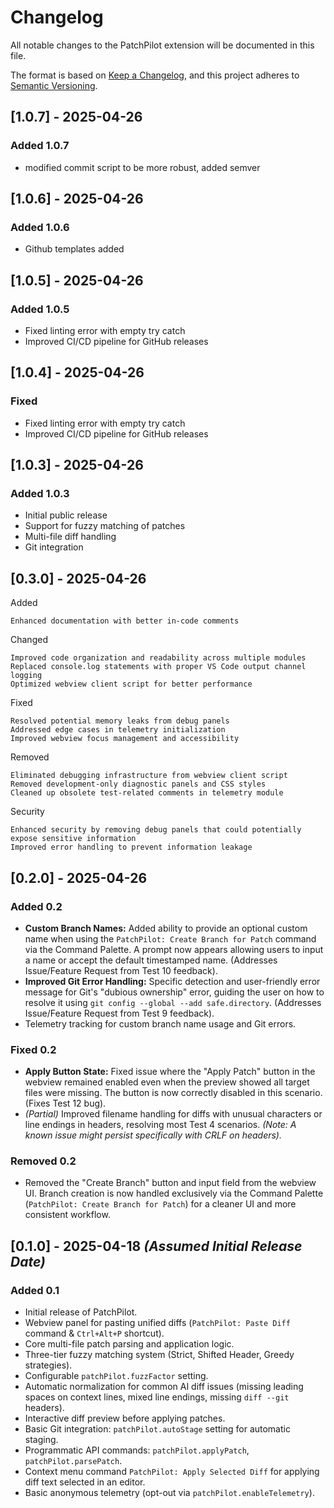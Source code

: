 # Changelog

All notable changes to the PatchPilot extension will be documented in this file.

The format is based on [Keep a Changelog](https://keepachangelog.com/en/1.0.0/),
and this project adheres to [Semantic Versioning](https://semver.org/spec/v2.0.0.html).

## [1.0.7] - 2025-04-26

### Added 1.0.7

- modified commit script to be more robust, added semver

## [1.0.6] - 2025-04-26

### Added 1.0.6

- Github templates added

## [1.0.5] - 2025-04-26

### Added 1.0.5

- Fixed linting error with empty try catch
- Improved CI/CD pipeline for GitHub releases

## [1.0.4] - 2025-04-26

### Fixed

- Fixed linting error with empty try catch
- Improved CI/CD pipeline for GitHub releases

## [1.0.3] - 2025-04-26

### Added 1.0.3

- Initial public release
- Support for fuzzy matching of patches
- Multi-file diff handling
- Git integration

## [0.3.0] - 2025-04-26

Added

    Enhanced documentation with better in-code comments

Changed

    Improved code organization and readability across multiple modules
    Replaced console.log statements with proper VS Code output channel logging
    Optimized webview client script for better performance

Fixed

    Resolved potential memory leaks from debug panels
    Addressed edge cases in telemetry initialization
    Improved webview focus management and accessibility

Removed

    Eliminated debugging infrastructure from webview client script
    Removed development-only diagnostic panels and CSS styles
    Cleaned up obsolete test-related comments in telemetry module

Security

    Enhanced security by removing debug panels that could potentially expose sensitive information
    Improved error handling to prevent information leakage

## [0.2.0] - 2025-04-26

### Added 0.2

- **Custom Branch Names:** Added ability to provide an optional custom name when using the `PatchPilot: Create Branch for Patch` command via the Command Palette. A prompt now appears allowing users to input a name or accept the default timestamped name. (Addresses Issue/Feature Request from Test 10 feedback).
- **Improved Git Error Handling:** Specific detection and user-friendly error message for Git's "dubious ownership" error, guiding the user on how to resolve it using `git config --global --add safe.directory`. (Addresses Issue/Feature Request from Test 9 feedback).
- Telemetry tracking for custom branch name usage and Git errors.

### Fixed 0.2

- **Apply Button State:** Fixed issue where the "Apply Patch" button in the webview remained enabled even when the preview showed all target files were missing. The button is now correctly disabled in this scenario. (Fixes Test 12 bug).
- *(Partial)* Improved filename handling for diffs with unusual characters or line endings in headers, resolving most Test 4 scenarios. *(Note: A known issue might persist specifically with CRLF on headers).*

### Removed 0.2

- Removed the "Create Branch" button and input field from the webview UI. Branch creation is now handled exclusively via the Command Palette (`PatchPilot: Create Branch for Patch`) for a cleaner UI and more consistent workflow.

## [0.1.0] - 2025-04-18 *(Assumed Initial Release Date)*

### Added 0.1

- Initial release of PatchPilot.
- Webview panel for pasting unified diffs (`PatchPilot: Paste Diff` command & `Ctrl+Alt+P` shortcut).
- Core multi-file patch parsing and application logic.
- Three-tier fuzzy matching system (Strict, Shifted Header, Greedy strategies).
- Configurable `patchPilot.fuzzFactor` setting.
- Automatic normalization for common AI diff issues (missing leading spaces on context lines, mixed line endings, missing `diff --git` headers).
- Interactive diff preview before applying patches.
- Basic Git integration: `patchPilot.autoStage` setting for automatic staging.
- Programmatic API commands: `patchPilot.applyPatch`, `patchPilot.parsePatch`.
- Context menu command `PatchPilot: Apply Selected Diff` for applying diff text selected in an editor.
- Basic anonymous telemetry (opt-out via `patchPilot.enableTelemetry`).
